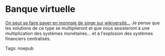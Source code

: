 # Banque virtuelle

[On peut se faire payer en monnaie de singe sur wikiversité...](http://fr.wikiversity.org/wiki/Projet:Wikibanque) Je pense que les solutions de ce type se multiplieront et que nous assisteront à une multiplication des systèmes monétaires... et à l'explosion des systèmes financiers centralisés.

Tags: noepub